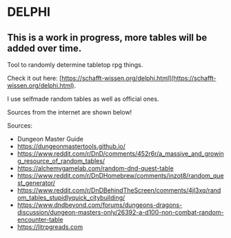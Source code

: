 # DELPHI
## This is a work in progress, more tables will be added over time.
Tool to randomly determine tabletop rpg things.


Check it out here: [https://schafft-wissen.org/delphi.html](https://schafft-wissen.org/delphi.html).

I use selfmade random tables as well as official ones.

Sources from the internet are shown below!

Sources:
- Dungeon Master Guide 
- https://dungeonmastertools.github.io/
- https://www.reddit.com/r/DnD/comments/452r6r/a_massive_and_growing_resource_of_random_tables/
- https://alchemygamelab.com/random-dnd-quest-table
- https://www.reddit.com/r/DnDHomebrew/comments/inzot8/random_quest_generator/
- https://www.reddit.com/r/DnDBehindTheScreen/comments/4jl3xq/random_tables_stupidlyquick_citybuilding/
- https://www.dndbeyond.com/forums/dungeons-dragons-discussion/dungeon-masters-only/26392-a-d100-non-combat-random-encounter-table
- https://litrpgreads.com
